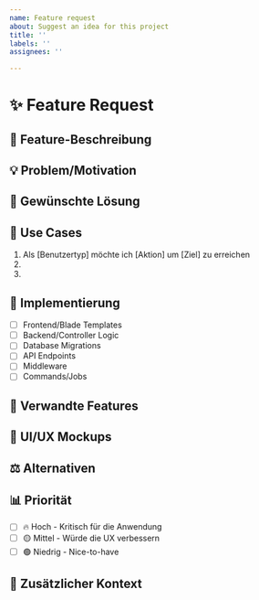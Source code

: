```yaml
---
name: Feature request
about: Suggest an idea for this project
title: ''
labels: ''
assignees: ''

---
```


# ✨ Feature Request

## 📝 Feature-Beschreibung
<!-- Beschreibe die gewünschte Funktion klar und präzise -->

## 💡 Problem/Motivation
<!-- Welches Problem löst dieses Feature? Warum wird es benötigt? -->

## 🎯 Gewünschte Lösung
<!-- Wie soll das Feature funktionieren? -->

## 🔄 Use Cases
<!-- Wie würde das Feature verwendet werden? -->
1. Als [Benutzertyp] möchte ich [Aktion] um [Ziel] zu erreichen
2.  
3.  

## 🚀 Implementierung
<!-- Hast du schon Ideen zur technischen Umsetzung? -->
- [ ] Frontend/Blade Templates
- [ ] Backend/Controller Logic
- [ ] Database Migrations
- [ ] API Endpoints
- [ ] Middleware
- [ ] Commands/Jobs

## 🔗 Verwandte Features
<!-- Gibt es ähnliche Features oder Abhängigkeiten? -->

## 🎨 UI/UX Mockups
<!-- Falls relevant: Wie soll es aussehen? -->

## ⚖️ Alternativen
<!-- Hast du andere Lösungen in Betracht gezogen? -->

## 📊 Priorität

- [ ] 🔥 Hoch - Kritisch für die Anwendung
- [ ] 🟡 Mittel - Würde die UX verbessern
- [ ] 🟢 Niedrig - Nice-to-have

## 🔧 Zusätzlicher Kontext
<!-- Weitere hilfreiche Informationen -->